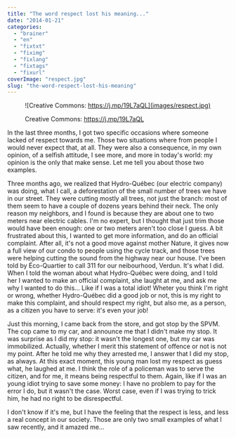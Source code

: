 ```yaml
---
title: "The word respect lost his meaning..."
date: "2014-01-21"
categories: 
  - "brainer"
  - "en"
  - "fixtxt"
  - "fiximg"
  - "fixlang"
  - "fixtags"
  - "fixurl"
coverImage: "respect.jpg"
slug: "the-word-respect-lost-his-meaning"
---
```


<figure>

![Creative Commons: https://j.mp/19L7aQL](images/respect.jpg)

<figcaption>

Creative Commons: https://j.mp/19L7aQL

</figcaption>

</figure>

In the last three months, I got two specific occasions where someone lacked of respect towards me. Those two situations where from people I would never expect that, at all. They were also a consequence, in my own opinion, of a selfish attitude, I see more, and more in today's world: my opinion is the only that make sense. Let me tell you about those two examples.

Three months ago, we realized that Hydro-Québec (our electric company) was doing, what I call, a deforestation of the small number of trees we have in our street. They were cutting mostly all trees, not just the branch: most of them seem to have a couple of dozens years behind their neck. The only reason my neighbors, and I found is because they are about one to two meters near electric cables. I'm no expert, but I thought that just trim those would have been enough: one or two meters aren't too close I guess. A bit frustrated about this, I wanted to get more information, and do an official complaint. After all, it's not a good move against mother Nature, it gives now a full view of our condo to people using the cycle track, and those trees were helping cutting the sound from the highway near our house. I've been told by Éco-Quartier to call 311 for our neibourhood, Verdun. It's what I did. When I told the woman about what Hydro-Québec were doing, and I told her I wanted to make an official complaint, she laught at me, and ask me why I wanted to do this... Like if I was a total idiot! Wheter you think I'm right or wrong, whether Hydro-Québec did a good job or not, this is my right to make this complaint, and should respect my right, but also me, as a person, as a citizen you have to serve: it's even your job!

Just this morning, I came back from the store, and got stop by the SPVM. The cop came to my car, and announce me that I didn't make my stop. It was surprise as I did my stop: it wasn't the longest one, but my car was immobilized. Actually, whether I merit this statement of offence or not is not my point. After he told me why they arrested me, I answer that I did my stop, as always. At this exact moment, this young man lost my respect as guess what, he laughed at me. I think the role of a policeman was to serve the citizen, and for me, it means being respectful to them. Again, like if I was an young idiot trying to save some money: I have no problem to pay for the error I do, but it wasn't the case. Worst case, even if I was trying to trick him, he had no right to be disrespectful.

I don't know if it's me, but I have the feeling that the respect is less, and less a real concept in our society. Those are only two small examples of what I saw recently, and it amazed me...
